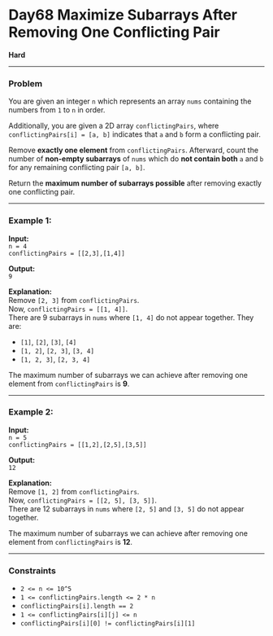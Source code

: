 # Day68 Maximize Subarrays After Removing One Conflicting Pair

**Hard**

---

### Problem

You are given an integer `n` which represents an array `nums` containing the numbers from `1` to `n` in order.

Additionally, you are given a 2D array `conflictingPairs`, where `conflictingPairs[i] = [a, b]` indicates that `a` and `b` form a conflicting pair.

Remove **exactly one element** from `conflictingPairs`. Afterward, count the number of **non-empty subarrays** of `nums` which do **not contain both** `a` and `b` for any remaining conflicting pair `[a, b]`.

Return the **maximum number of subarrays possible** after removing exactly one conflicting pair.

---

### Example 1:

**Input:**  
`n = 4`  
`conflictingPairs = [[2,3],[1,4]]`

**Output:**  
`9`

**Explanation:**  
Remove `[2, 3]` from `conflictingPairs`.  
Now, `conflictingPairs = [[1, 4]]`.  
There are 9 subarrays in `nums` where `[1, 4]` do not appear together. They are:

- `[1]`, `[2]`, `[3]`, `[4]`
- `[1, 2]`, `[2, 3]`, `[3, 4]`
- `[1, 2, 3]`, `[2, 3, 4]`

The maximum number of subarrays we can achieve after removing one element from `conflictingPairs` is **9**.

---

### Example 2:

**Input:**  
`n = 5`  
`conflictingPairs = [[1,2],[2,5],[3,5]]`

**Output:**  
`12`

**Explanation:**  
Remove `[1, 2]` from `conflictingPairs`.  
Now, `conflictingPairs = [[2, 5], [3, 5]]`.  
There are 12 subarrays in `nums` where `[2, 5]` and `[3, 5]` do not appear together.

The maximum number of subarrays we can achieve after removing one element from `conflictingPairs` is **12**.

---

### Constraints

- `2 <= n <= 10^5`
- `1 <= conflictingPairs.length <= 2 * n`
- `conflictingPairs[i].length == 2`
- `1 <= conflictingPairs[i][j] <= n`
- `conflictingPairs[i][0] != conflictingPairs[i][1]`
